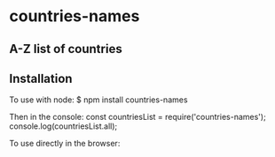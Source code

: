 # countries-names

## A-Z list of countries

## Installation
To use with node:
$ npm install countries-names

Then in the console:
const countriesList = require('countries-names');
console.log(countriesList.all);

To use directly in the browser:
<script src="path/to/yourCopyOf/countries-names.min.js"></script>
<script>
console.log(countriesNames.all);
</script>